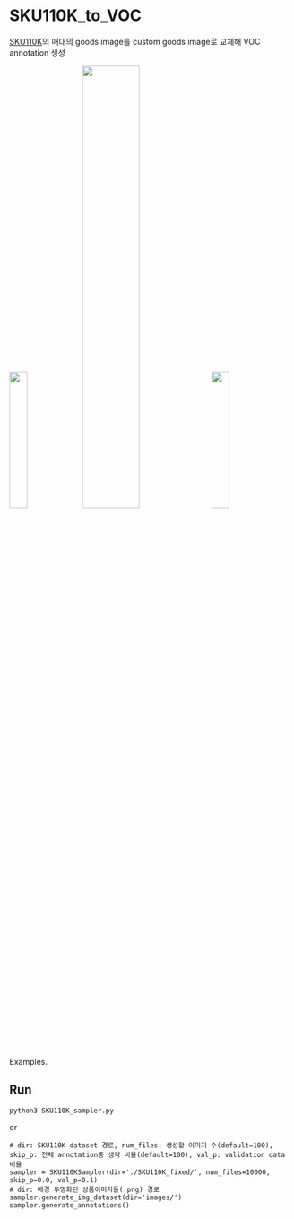 # SKU110K_to_VOC
[SKU110K](https://github.com/eg4000/SKU110K_CVPR19)의 매대의 goods image를 custom goods image로 교체해 VOC annotation 생성


<div>
  <img src="https://user-images.githubusercontent.com/16032528/100969247-28b07c80-3576-11eb-9d01-711356c33692.jpg" width="25%">
  <img src="https://user-images.githubusercontent.com/16032528/100969250-29491300-3576-11eb-9727-12c10d30c0ec.jpg" width="45%">
  <img src="https://user-images.githubusercontent.com/16032528/100969252-29e1a980-3576-11eb-84e5-574176d9f8e1.jpg" width="25%">
</div>

Examples.

## Run
~~~
python3 SKU110K_sampler.py
~~~
or
~~~
# dir: SKU110K dataset 경로, num_files: 생성할 이미지 수(default=100), skip_p: 전체 annotation중 생략 비율(default=100), val_p: validation data 비율
sampler = SKU110KSampler(dir='./SKU110K_fixed/', num_files=10000, skip_p=0.0, val_p=0.1)
# dir: 배경 투명화된 상품이미지들(.png) 경로
sampler.generate_img_dataset(dir='images/')
sampler.generate_annotations()
~~~
